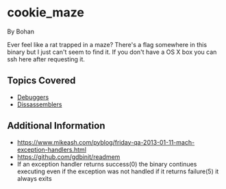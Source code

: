 # cookie_maze
By Bohan

Ever feel like a rat trapped in a maze? There's a flag somewhere in this binary but I just can't seem to find it.
If you don't have a OS X box you can ssh here after requesting it.

## Topics Covered

- [Debuggers](/reverse-engineering/what-is-gdb/)
- [Dissassemblers](/reverse-engineering/what-are-disassemblers/)

## Additional Information

- <https://www.mikeash.com/pyblog/friday-qa-2013-01-11-mach-exception-handlers.html>
- <https://github.com/gdbinit/readmem>
- If an exception handler returns success(0) the binary continues executing even if the exception was not handled if it returns failure(5) it always exits
